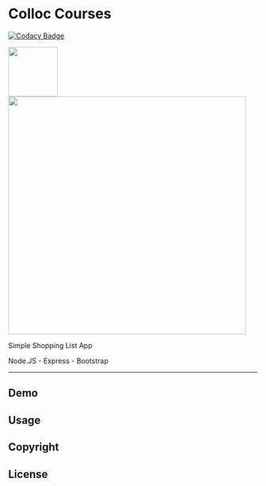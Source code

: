# Colloc Courses

[![Codacy Badge](https://app.codacy.com/project/badge/Grade/77a28497ae7b4624a271f49890198d14)](https://www.codacy.com/gh/olive069/colloc-courses/dashboard?utm_source=github.com&amp;utm_medium=referral&amp;utm_content=olive069/colloc-courses&amp;utm_campaign=Badge_Grade)

<img src="https://images-na.ssl-images-amazon.com/images/I/41Zhzg6V0vL.png" width="100"/>
<img src="https://images2.imgbox.com/81/c2/sVpwuDtH_o.png" width="480"/>


Simple Shopping List App

Node.JS - Express - Bootstrap

___
 ## Demo
 
 ## Usage
 
 ## Copyright
 
 ## License

